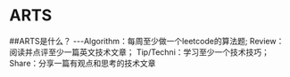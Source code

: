 # ARTS
##ARTS是什么？
---Algorithm：每周至少做一个leetcode的算法题;
Review：阅读并点评至少一篇英文技术文章；
Tip/Techni：学习至少一个技术技巧；
Share：分享一篇有观点和思考的技术文章

